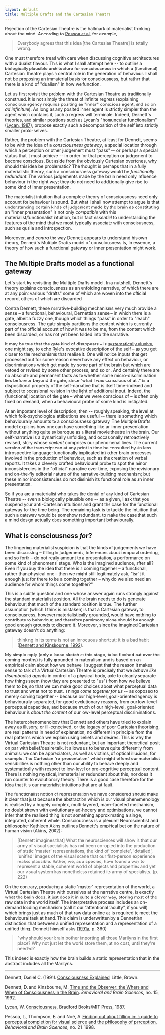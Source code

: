 ```yaml
---
layout: default
title: Multiple Drafts and the Cartesian Theatre
---
```


Rejection of the Cartesian Theatre is the hallmark of materialist
thinking about the mind. According to [Pessoa et al](#pessoa98), for
example,

> Everybody agrees that this idea [the Cartesian Theatre] is totally wrong.

One must therefore tread with care when discussing cognitive
architectures with a dualist flavour. This is what I shall attempt here
-- to outline a biologically plausible architecture for consciousness in
which a (functional) Cartesian Theatre plays a central role in the
generation of behaviour. I shall not be proposing an immaterial basis
for consciousness, but rather that there is a kind of "dualism" in how
we function.

Let us first revisit the problem with the Cartesian Theatre as
traditionally construed. It is not simply the threat of infinite regress
(explaining conscious agency requires positing an "inner" conscious
agent, and so on _ad infinitum_). As long as any posited inner agent is
strictly simpler than the agent which contains it, such a regress will
terminate. Indeed, Dennett's theories, and similar positions such as
Lycan's "homuncular functionalism" ([Lycan, 1987]()), propose exactly
such a decomposition of the self into strictly smaller proto-selves.

Rather, the problem with the Cartesian Theatre, at least for Dennett,
seems to be with the idea of a _consciousness gateway_, a special
location through which a perception or other judgement must "pass" -- or
perhaps a special status that it must achieve -- in order for that
perception or judgement to become conscious. But aside from the
obviously Cartesian overtones, why should this idea be problematic? The
thought is perhaps that in a fully materialistic theory, such a
consciousness gateway would be _functionally redundant_. The various
judgements made by the brain need only influence behaviour in the right
way; they do not need to additionally give rise to some kind of inner
presentation.

The materialist intuition that a complete theory of consciousness need
only account for behaviour is sound. But what I shall now attempt to
argue is that understanding certain kinds of judgement made by the brain
as constituting an "inner presentation" is not only _compatible_ with
this materialist/functionalist intuition, but in fact _essential_ to
understanding the features of the mind that we most typically associate
with consciousness, such as qualia and introspection.

Moreover, and _contra_ the way Dennett appears to understand his own
theory, Dennett's Multiple Drafts model of consciousness is, in essence,
a theory of how such a functional gateway or inner presentation might
work.

## The Multiple Drafts model as a functional gateway

Let's start by revisiting the Multiple Drafts model. In a nutshell,
Dennett's theory explains consciousness as an unfolding narrative, of
which there are at any point various "drafts" some of which are woven
into the official record, others of which are discarded.

Contra Dennett, these narrative-building mechanisms very much provide a
sense – a functional, behavioural, Dennettian sense – in which there is
a gate, albeit a fuzzy one, though which things "pass" in order to
"reach" consciousness. The gate simply partitions the content which is
currently part of the official account of how it was to be me, from the
content which been discarded, or has not yet been folded into the
narrative.

It may be true that the gate kind of disappears – is
[systematically elusive](https://books.google.co.uk/books?id=YXN4AgAAQBAJ&pg=PA175&lpg=PA175&dq=systematic+elusiveness+of+i&source=bl&ots=wn5t5rARGJ&sig=xupjnl751KcfK9UzrQnznwLs1qI&hl=en&sa=X&ved=0CDQQ6AEwA2oVChMIw5b6koWYxwIVA4_bCh2W7Ap8#v=onepage&q=systematic%20elusiveness%20of%20i&f=false),
one might say, to echo Ryle's evocative description of the self – as you
get closer to the mechanisms that realise it. One will notice inputs
that get processed but for some reason never have any effect on
behaviour, or discriminations which get made by some part of the brain
but which are vetoed or revised by some other process, and so on. And
certainly there are no absolute and permanent facts as to whether some
micro-discrimination lies before or beyond the gate, since "what I was
conscious of at t" is a dispositional property of the self-narrative
that is itself time-indexed and subject to occasional revision in the
light of additional input. Indeed, the (functional) location of the gate
– what we were conscious of – is often only fixed on demand, when a
behavioural probe of some kind is instigated.

At an important level of description, then -- roughly speaking, the
level at which folk-psychological attibutions are useful -- there is
something which behaviourally amounts to a consciousness gateway. The
Multiple Drafts model explains how one can have something like an inner
presentation without anything quite so baroque as a literal movie
theatre in the brain. Our self-narrative is a dynamically unfolding, and
occasionally retroactively revised, story whose _content_ comprises our
phenomenal lives. The current version of the transcript can at any point
in time be consulted by (in less introspective language: functionally
implicated in) other brain processes involved in the production of
behaviour, such as the creation of verbal reports. It takes a cleverly
crafted behavioural probe to spot the minor inconsistencies in the
"official" narrative over time, exposing the revisionary and on-the-fly
editorial nature of the narrative-building mechanism; but these minor
inconsistencies do not diminish its functional role as an inner
presentation.

So if you are a materialist who takes the denial of any kind of
Cartesian Theatre -- even a biologically plausible one -- as a given, I
ask that you suspend your anti-Cartesian intuitions and grant the case
for the functional gateway for the time being. The remaining task is to
tackle the intuition that such a gateway would be somehow redundant, to
make the case that such a mind design actually does something important
behaviourally.

## What is consciousness _for_?

The lingering materialist suspicion is that the kinds of judgements we
have been discussing – filling in judgements, inferences about temporal
ordering, and so forth – do not really amount to a presentation, a
performance on some kind of phenomenal stage. Who is the imagined
audience, after all? Even if you buy the idea that there is a coming
together – a functional, rather than physical one – then we might still
legitimately ask, "isn't it enough just for there to be a coming
together – why do we also need an audience for whom things come
together?"

This is a subtle question and one whose answer again runs strongly
against the standard materialist position. All the brain needs to do is
generate behaviour; that much of the standard position is true. The
further assumption (which I think is mistaken) is that a Cartesian
gateway to consciousness, however materialistically grounded, would have
nothing to contribute to behaviour, and therefore parsimony alone should
be enough good enough grounds to discard it. Moreover, since the
imagined Cartesian gateway doesn't do anything:

> thinking in its terms is not an innocuous shortcut; it is a bad habit
> ([Dennett and Kinsbourne, 1992]()).

My simple reply (only a loose sketch at this stage, to be fleshed out
over the coming months) is fully grounded in materalism and is based on
an empirical claim about how we behave. I suggest that the reason it
makes sense to talk of a Virtual Cartesian Theatre is precisely that we
_behave like disembodied agents_ in control of a physical body, able to
cleanly separate how things seem (how they are presented to "us") from
how we believe them to be, so that we can make good choices about what
perceptual data to trust and what not to trust. Things _come together
for us_ -- as opposed to merely coming together -- because our
high-level, goal-oriented agency is behaviourally separated, for good
evolutionary reasons, from our low-level perceptual capacities, and
because much of our high-level, goal-oriented behaviour is _about the
content_ of our low-level perceptual discriminations.

The heterophenomenology that Dennett and others have tried to explain
away as illusory, or ill-conceived, or the legacy of poor Cartesian
theorising, are real patterns in need of explanation, no different in
principle from the real patterns which we explain using beliefs and
desires. This is why the Virtual Cartesian Theatre is not redundant, but
an important theoretical posit on par with belief/desire talk. It allows
us to behave quite differently from animals: we can be appreciators, as
well as victims, of optical illusions, for example. The Cartesian
“re-presentation” which might offend our materialist sensibilities is
nothing other than our ability to behave deeply and systematically with
respect to low-level or pre-cognitive perceptual content. There is
nothing mystical, immaterial or redundant about this, nor does it run
counter to evolutionary theory. There is a good case therefore for the
idea that it is our materialist intuitions that are at fault.

The functionalist notion of representation we have considered should
make it clear that just because the abstraction which is our visual
phenomenology is realised by a hugely complex, multi-layered,
many-faceted mechanism, no doubt strewn with evolutionary ad-hocery and
optimisations, we cannot infer that the realised thing is not something
approximating a single, integrated, coherent whole. Consciousness is a
plenum! Neuroscientist and philosopher Kathleen Akins outlines Dennett's
empirical bet on the nature of human vision (Akins, 2002):

> [Dennett imagines that] What the neurosciences will show is that our
> army of visual specialists has not been co-opted into the production of
> static 'master' representations, the kind of 'complete', 'detailed',
> 'unified' images of the visual scene that our first-person experience
> makes plausible. Rather, we, as a species, have found a way to represent
> a stable, coherent world of objects and properties and yet our visual
> system has nonetheless retained its army of specialists. (p. 222)

On the contrary, producing a static 'master' representation of the
world, a Virtual Cartesian Theatre with ourselves at the narrative
centre, is exactly what the brain does; it just does it in quite a
clever way, storing most of the raw data in the world itself. The
interpretative process includes an on-demand loading mechanism (call it
our “attentional faculty”, if you will) which brings just as much of
that raw data online as is required to meet the behavioural task at
hand. This claim is underwritten by a Dennettian distinction: that
between a unified representation and a representation of a unified
thing. Dennett himself asks ([1991a](#dennett91a), p. 360)

> "why should your brain bother importing all those Marilyns in the
> first place? Why not just let the world store them, at no cost,
> until they're needed?

This indeed is exactly how the brain builds a static representation that
in the abstract includes all the Marilyns.

- - -

<a name="dennett91a"></a>Dennett, Daniel C. (1991).
[Consciousness Explained](). Little, Brown.

<a name="dennett92"></a>Dennett, D. and Kinsbourne, M.
[Time and the Observer: the Where and When of Consciousness in the Brain]().
_Behavioral and Brain Sciences_, no. 15, 1992.

<a name="lycan87"></a>Lycan, W. [Consciousness.]() Bradford Books/MIT
Press, 1987.

<a name="pessoa98"></a>Pessoa, L., Thompson, E. and Noë, A.
[Finding out about filling in: a guide to perceptual completion for visual science and the philosophy of perception.]()
_Behavioral and Brain Sciences_, no. 21, 1998.
